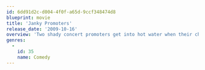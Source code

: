 ```yaml
---
id: 6dd91d2c-d004-4f0f-a65d-9ccf348474d8
blueprint: movie
title: 'Janky Promoters'
release_date: '2009-10-16'
overview: 'Two shady concert promoters get into hot water when their chance to book a superstar rapper goes awry.'
genres:
  -
    id: 35
    name: Comedy
---
```


